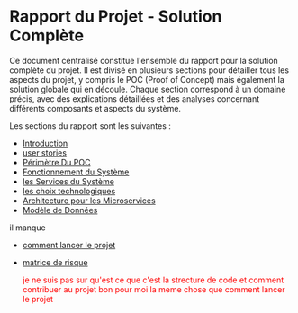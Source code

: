 # Rapport du Projet - Solution Complète

Ce document centralisé constitue l'ensemble du rapport pour la solution complète du projet. Il est divisé en plusieurs 
sections pour détailler tous les aspects du projet, y compris le POC (Proof of Concept) mais également la solution 
globale qui en découle. Chaque section correspond à un domaine précis, avec des explications détaillées et des analyses 
concernant différents composants et aspects du système.

Les sections du rapport sont les suivantes :
- [Introduction](sous-section/into.md)
- [user stories](sous-section/usecases.md)
- [Périmètre Du POC](sous-section/perimetre.md)
- [Fonctionnement du Système](sous-section/fonctionnement.md)
- [les Services du Système](sous-section/services.md)
- [les choix technologiques](sous-section/techno.md)
- [Architecture pour les Microservices](sous-section/architectureMS.md)
- [Modèle de Données](sous-section/dataModel.md)

il manque 
- [comment lancer le projet](sous-section/lancement.md)
- [matrice de risque](sous-section/matriceRisque.md)


  <span style="color:red"> je ne suis pas sur qu'est ce que c'est la strecture de code et comment contribuer au projet bon pour moi la meme chose que comment lancer le projet  </span>
